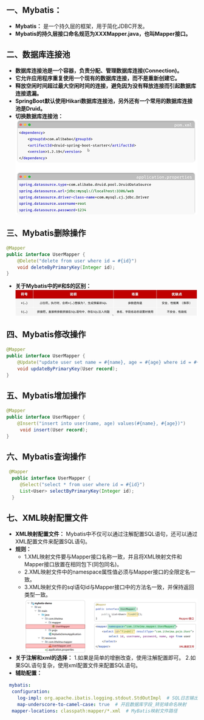 ## 一、Mybatis：
* **Mybatis：** 是一个持久层的框架，用于简化JDBC开发。
* **Mybatis的持久层接口命名规范为XXXMapper.java，也叫Mapper接口。**
## 二、数据库连接池
* **数据库连接池是一个容器，负责分配、管理数据库连接(Connection)。**
* **它允许应用程序重复使用一个现有的数据库连接，而不是重新创建它。**
* **释放空闲时间超过最大空闲时间的连接，避免因为没有释放连接而引起数据库连接遗漏。**
* **SpringBoot默认使用Hikari数据库连接池，另外还有一个常用的数据库连接池是Druid。**
* **切换数据库连接池：**
 ![1748618190490](image/Mybatis/1748618190490.png)
## 三、Mybatis删除操作
```java
@Mapper
public interface UserMapper {
    @Delete("delete from user where id = #{id}")
    void deleteByPrimaryKey(Integer id);
}
```
* **关于Mybatis中的#和$的区别：**
  ![1748619145991](image/Mybatis/1748619145991.png)
## 四、Mybatis修改操作
```java
@Mapper
public interface UserMapper {
    @Update("update user set name = #{name}, age = #{age} where id = #{id}")
    void updateByPrimaryKey(User record);
}
 ```
## 五、Mybatis增加操作
```java
@Mapper
public interface UserMapper {
    @Insert("insert into user(name, age) values(#{name}, #{age})")
     void insert(User record);
}
```
 ## 六、Mybatis查询操作
```java
 @Mapper
  public interface UserMapper {
     @Select("select * from user where id = #{id}")
     List<User> selectByPrimaryKey(Integer id);
  }
  ```
## 七、XML映射配置文件
* **XML映射配置文件：** Mybatis中不仅可以通过注解配置SQL语句，还可以通过XML配置文件来配置SQL语句。
* **规则：**
  * 1.XML映射文件要与Mapper接口名称一致，并且将XML映射文件和Mapper接口放置在相同包下(同包同名)。
  * 2.XML映射文件中的namespace属性值必须与Mapper接口的全限定名一致。
  * 3.XML映射文件的sql语句id与Mapper接口中的方法名一致，并保持返回类型一致。
  ![1748628602156](image/Mybatis/1748628602156.png)
* **关于注解和xml的选择：** 1.如果是简单的增删改查，使用注解配置即可。 2.如果SQL语句复杂，使用xml配置文件来配置SQL语句。
* **辅助配置：** 
```yml
 mybatis:
  configuration:
    log-impl: org.apache.ibatis.logging.stdout.StdOutImpl  # SQL日志输出到控制台
    map-underscore-to-camel-case: true  # 开启数据库字段_转驼峰命名映射
  mapper-locations: classpath:mapper/*.xml  # MyBatis映射文件路径
```
